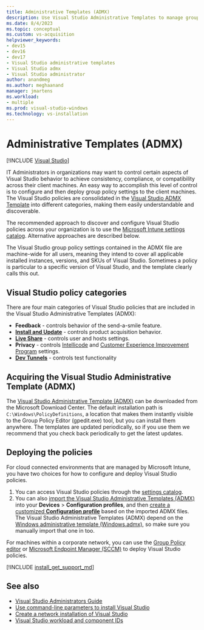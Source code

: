 ```yaml
---
title: Administrative Templates (ADMX)
description: Use Visual Studio Administrative Templates to manage group policy.
ms.date: 8/4/2023
ms.topic: conceptual
ms.custom: vs-acquisition
helpviewer_keywords:
- dev15
- dev16
- dev17
- Visual Studio administrative templates
- Visual Studio admx
- Visual Studio administrator
author: anandmeg
ms.author: meghaanand
manager: jmartens
ms.workload:
- multiple
ms.prod: visual-studio-windows
ms.technology: vs-installation
---
```

# Administrative Templates (ADMX) 

[!INCLUDE [Visual Studio](~/includes/applies-to-version/vs-windows-only.md)]
 
IT Administrators in organizations may want to control certain aspects of Visual Studio behavior to achieve consistency, compliance, or compatibility across their client machines. An easy way to accomplish this level of control is to configure and then deploy group policy settings to the client machines. The Visual Studio policies are consolidated in the [Visual Studio ADMX Template](https://aka.ms/vs/admx/details) into different categories, making them easily understandable and discoverable.   

The recommended approach to discover and configure Visual Studio policies across your organization is to use the [Microsoft Intune settings catalog](/mem/intune/configuration/settings-catalog). Alternative approaches are described below.

The Visual Studio group policy settings contained in the ADMX file are machine-wide for all users, meaning they intend to cover all applicable installed instances, versions, and SKUs of Visual Studio. Sometimes a policy is particular to a specific version of Visual Studio, and the template clearly calls this out. 
 
 ## Visual Studio policy categories
 
 There are four main categories of Visual Studio policies that are included in the Visual Studio Administrative Templates (ADMX):
 
  - **Feedback** - controls behavior of the send-a-smile feature.
  - [**Install and Update**](./configure-policies-for-enterprise-deployments.md) - controls product acquisition behavior.
  - [**Live Share**](https://aka.ms/vsls-policies) - controls user and hosts settings.
  - **Privacy** - controls [Intellicode](/visualstudio/intellicode/intellicode-privacy) and [Customer Experience Improvement Program](https://aka.ms/vs/admx/telemetry) settings.
  - [**Dev Tunnels**](https://aka.ms/devtunnels/vs/admx) - controls test functionality
 
 ## Acquiring the Visual Studio Administrative Template (ADMX)
 
 The [Visual Studio Administrative Template (ADMX)](https://aka.ms/vs/admx/details) can be downloaded from the Microsoft Download Center. The default installation path is `C:\Windows\PolicyDefinitions`, a location that makes them instantly visible to the Group Policy Editor (gpedit.exe) tool, but you can install them anywhere. The templates are updated periodically, so if you use them we recommend that you check back periodically to get the latest updates. 

 ## Deploying the policies

For cloud connected environments that are managed by Microsoft Intune, you have two choices for how to configure and deploy Visual Studio policies.

1. You can access Visual Studio policies through the [settings catalog](/mem/intune/configuration/settings-catalog).
2. You can also [import the Visual Studio Administrative Templates (ADMX)](/mem/intune/configuration/administrative-templates-import-custom#add-the-admx-and-adml-files) into your **Devices** > **Configuration profiles**, and then [create a customized **Configuration profile**](/mem/intune/configuration/administrative-templates-import-custom#create-a-profile-using-your-imported-files) based on the imported ADMX files. The Visual Studio Administrative Templates (ADMX) depend on the [Windows administrative template (Windows.admx)](/mem/intune/configuration/administrative-templates-windows), so make sure you manually import that one in too.

For machines within a corporate network, you can use the [Group Policy editor]((/previous-versions/windows/it-pro/windows-server-2012-r2-and-2012/dn265982(v=ws.11))) or [Microsoft Endpoint Manager (SCCM)](/mem/configmgr/core/understand/introduction) to deploy Visual Studio policies.

[!INCLUDE [install_get_support_md](includes/install_get_support_md.md)]

 ## See also

* [Visual Studio Administrators Guide](visual-studio-administrator-guide.md)
* [Use command-line parameters to install Visual Studio](use-command-line-parameters-to-install-visual-studio.md)
* [Create a network installation of Visual Studio](create-a-network-installation-of-visual-studio.md)
* [Visual Studio workload and component IDs](workload-and-component-ids.md)
